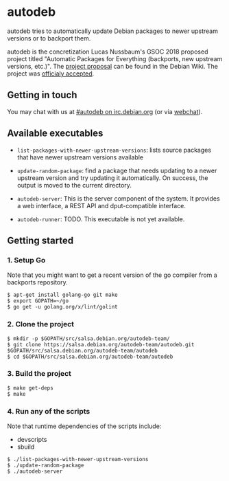 # autodeb

autodeb tries to automatically update Debian packages to newer upstream versions or to backport them.

autodeb is the concretization Lucas Nussbaum's GSOC 2018 proposed project titled "Automatic Packages for Everything (backports, new upstream versions, etc.)". The [project proposal](https://wiki.debian.org/SummerOfCode2018/Projects) can be found in the Debian Wiki. The project was [officialy accepted](https://summerofcode.withgoogle.com/projects/#5560246244737024).

## Getting in touch

You may chat with us at [#autodeb on irc.debian.org](irc://irc.debian.org:6667/autodeb) (or via [webchat](https://webchat.oftc.net/?channels=autodeb)).

## Available executables

- ``list-packages-with-newer-upstream-versions``: lists source packages that have newer upstream versions available

- ``update-random-package``: find a package that needs updating to a newer upstream version and try updating it automatically. On success, the output is moved to the current directory.

- ``autodeb-server``: This is the server component of the system. It provides a web interface, a REST API and dput-compatible interface.

- ``autodeb-runner``: TODO. This executable is not yet available.

## Getting started

### 1. Setup Go

Note that you might want to get a recent version of the go compiler from a backports repository.

```shell
$ apt-get install golang-go git make
$ export GOPATH=~/go
$ go get -u golang.org/x/lint/golint
```

### 2. Clone the project

```shell
$ mkdir -p $GOPATH/src/salsa.debian.org/autodeb-team/
$ git clone https://salsa.debian.org/autodeb-team/autodeb.git $GOPATH/src/salsa.debian.org/autodeb-team/autodeb
$ cd $GOPATH/src/salsa.debian.org/autodeb-team/autodeb
```

### 3. Build the project

```shell
$ make get-deps
$ make
```

### 4. Run any of the scripts

Note that runtime dependencies of the scripts include:
 - devscripts
 - sbuild

```shell
$ ./list-packages-with-newer-upstream-versions
$ ./update-random-package
$ ./autodeb-server
```

